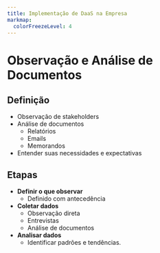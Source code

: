 ```yaml
---
title: Implementação de DaaS na Empresa
markmap:
  colorFreezeLevel: 4
---
```


# Observação e Análise de Documentos

## **Definição** 
- Observação de stakeholders 
- Análise de documentos 
  - Relatórios 
  - Emails  
  - Memorandos 
- Entender suas necessidades e expectativas
## **Etapas**
- **Definir o que observar** 
  - Definido com antecedência
- **Coletar dados** 
  - Observação direta 
  - Entrevistas 
  - Análise de documentos
- **Analisar dados** 
  - Identificar padrões e tendências.